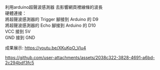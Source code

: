 利用arduino超聲波感測器 去影響網頁裡線條的波長  
硬體連接：  
將超聲波感測器的 Trigger 腳接到 Arduino 的 D9  
將超聲波感測器的 Echo 腳接到 Arduino 的 D10  
VCC 接到 5V  
GND 接到 GND  

成果展示:
https://youtu.be/XKuKpO_VIu4

https://github.com/user-attachments/assets/2038c322-3828-4691-a6bd-2c294bdf3fc5




